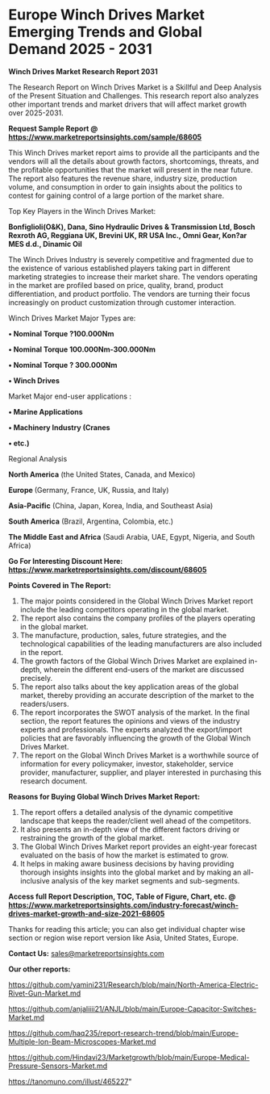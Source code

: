 # Europe Winch Drives Market Emerging Trends and Global Demand 2025 - 2031

<strong>Winch Drives Market Research Report 2031</strong>

The Research Report on Winch Drives Market is a Skillful and Deep Analysis of the Present Situation and Challenges. This research report also analyzes other important trends and market drivers that will affect market growth over 2025-2031.

<strong>Request Sample Report @ <a href=https://www.marketreportsinsights.com/sample/68605>https://www.marketreportsinsights.com/sample/68605</a></strong>

This Winch Drives market report aims to provide all the participants and the vendors will all the details about growth factors, shortcomings, threats, and the profitable opportunities that the market will present in the near future. The report also features the revenue share, industry size, production volume, and consumption in order to gain insights about the politics to contest for gaining control of a large portion of the market share.

Top Key Players in the Winch Drives Market:

<strong>Bonfiglioli(O&K), Dana, Sino Hydraulic Drives & Transmission Ltd, Bosch Rexroth AG, Reggiana UK, Brevini UK, RR USA Inc., Omni Gear, Kon?ar MES d.d., Dinamic Oil</strong>

The Winch Drives Industry is severely competitive and fragmented due to the existence of various established players taking part in different marketing strategies to increase their market share. The vendors operating in the market are profiled based on price, quality, brand, product differentiation, and product portfolio. The vendors are turning their focus increasingly on product customization through customer interaction.

Winch Drives Market Major Types are:

<strong>• Nominal Torque ?100.000Nm

• Nominal Torque 100.000Nm-300.000Nm

• Nominal Torque ? 300.000Nm

• Winch Drives</strong>

Market Major end-user applications :

<strong>• Marine Applications

• Machinery Industry (Cranes

• etc.)</strong>

Regional Analysis

</u><strong><b>North America</b></strong> (the United States, Canada, and Mexico)

<strong><b>Europe </b></strong>(Germany, France, UK, Russia, and Italy)

<strong><b>Asia-Pacific</b></strong> (China, Japan, Korea, India, and Southeast Asia)

<strong><b>South America</b></strong> (Brazil, Argentina, Colombia, etc.)

<strong><b>The Middle East and Africa</b></strong> (Saudi Arabia, UAE, Egypt, Nigeria, and South Africa)

<strong>Go For Interesting Discount Here: <a href=https://www.marketreportsinsights.com/discount/68605>https://www.marketreportsinsights.com/discount/68605</a></strong>

<strong>Points Covered in The Report:</strong>
<ol>
  <li>The major points considered in the Global Winch Drives Market report include the leading competitors operating in the global market.</li>
  <li>The report also contains the company profiles of the players operating in the global market.</li>
  <li>The manufacture, production, sales, future strategies, and the technological capabilities of the leading manufacturers are also included in the report.</li>
  <li>The growth factors of the Global Winch Drives Market are explained in-depth, wherein the different end-users of the market are discussed precisely.</li>
  <li>The report also talks about the key application areas of the global market, thereby providing an accurate description of the market to the readers/users.</li>
  <li>The report incorporates the SWOT analysis of the market. In the final section, the report features the opinions and views of the industry experts and professionals. The experts analyzed the export/import policies that are favorably influencing the growth of the Global Winch Drives Market.</li>
  <li>The report on the Global Winch Drives Market is a worthwhile source of information for every policymaker, investor, stakeholder, service provider, manufacturer, supplier, and player interested in purchasing this research document.</li>
</ol>
<strong>Reasons for Buying Global Winch Drives Market Report:</strong>

<ol>
  <li>The report offers a detailed analysis of the dynamic competitive landscape that keeps the reader/client well ahead of the competitors.</li>
  <li>It also presents an in-depth view of the different factors driving or restraining the growth of the global market.</li>
  <li>The Global Winch Drives Market report provides an eight-year forecast evaluated on the basis of how the market is estimated to grow.</li>
  <li>It helps in making aware business decisions by having providing thorough insights insights into the global market and by making an all-inclusive analysis of the key market segments and sub-segments.</li>
</ol>
<strong>Access full Report Description, TOC, Table of Figure, Chart, etc. @ <a href=https://www.marketreportsinsights.com/industry-forecast/winch-drives-market-growth-and-size-2021-68605>https://www.marketreportsinsights.com/industry-forecast/winch-drives-market-growth-and-size-2021-68605</a></strong>


Thanks for reading this article; you can also get individual chapter wise section or region wise report version like Asia, United States, Europe.

<strong>Contact Us:</strong>
sales@marketreportsinsights.com

<strong>Our other reports:</strong>

<a href=https://github.com/yamini231/Research/blob/main/North-America-Electric-Rivet-Gun-Market.md>https://github.com/yamini231/Research/blob/main/North-America-Electric-Rivet-Gun-Market.md</a>

<a href=https://github.com/anjaliiii21/ANJL/blob/main/Europe-Capacitor-Switches-Market.md>https://github.com/anjaliiii21/ANJL/blob/main/Europe-Capacitor-Switches-Market.md</a>

<a href=https://github.com/haq235/report-research-trend/blob/main/Europe-Multiple-Ion-Beam-Microscopes-Market.md>https://github.com/haq235/report-research-trend/blob/main/Europe-Multiple-Ion-Beam-Microscopes-Market.md</a>

<a href=https://github.com/Hindavi23/Marketgrowth/blob/main/Europe-Medical-Pressure-Sensors-Market.md>https://github.com/Hindavi23/Marketgrowth/blob/main/Europe-Medical-Pressure-Sensors-Market.md</a>

<a href=https://tanomuno.com/illust/465227>https://tanomuno.com/illust/465227</a>"
